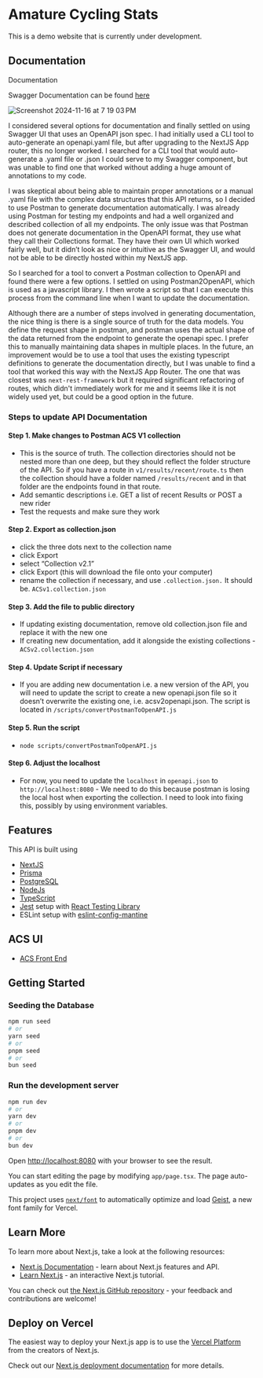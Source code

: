 # Amature Cycling Stats

This is a demo website that is currently under development.

## Documentation

Documentation

Swagger Documentation can be found [here](http://localhost:8080/docs)

![Screenshot 2024-11-16 at 7 19 03 PM](https://github.com/user-attachments/assets/4a4720d8-c16a-432c-846e-0cc32e97518d)

I considered several options for documentation and finally settled on using Swagger UI that uses an OpenAPI json spec. I had initially used a CLI tool to auto-generate an openapi.yaml file, but after upgrading to the NextJS App router, this no longer worked. I searched for a CLI tool that would auto-generate a .yaml file or .json I could serve to my Swagger component, but was unable to find one that worked without adding a huge amount of annotations to my code.

I was skeptical about being able to maintain proper annotations or a manual .yaml file with the complex data structures that this API returns, so I decided to use Postman to generate documentation automatically. I was already using Postman for testing my endpoints and had a well organized and described collection of all my endpoints. The only issue was that Postman does not generate documentation in the OpenAPI format, they use what they call their Collections format. They have their own UI which worked fairly well, but it didn’t look as nice or intuitive as the Swagger UI, and would not be able to be directly hosted within my NextJS app.

So I searched for a tool to convert a Postman collection to OpenAPI and found there were a few options. I settled on using Postman2OpenAPI, which is used as a javascript library. I then wrote a script so that I can execute this process from the command line when I want to update the documentation.

Although there are a number of steps involved in generating documentation, the nice thing is there is a single source of truth for the data models. You define the request shape in postman, and postman uses the actual shape of the data returned from the endpoint to generate the openapi spec. I prefer this to manually maintaining data shapes in multiple places. In the future, an improvement would be to use a tool that uses the existing typescript definitions to generate the documentation directly, but I was unable to find a tool that worked this way with the NextJS App Router. The one that was closest was `next-rest-framework` but it required significant refactoring of routes, which didn't immediately work for me and it seems like it is not widely used yet, but could be a good option in the future.

### Steps to update API Documentation

#### Step 1. Make changes to Postman ACS V1 collection
- This is the source of truth. The collection directories should not be nested more than one deep, but they should reflect the folder structure of the API. So if you have a route in `v1/results/recent/route.ts` then the collection should have a folder named `/results/recent` and in that folder are the endpoints found in that route.
- Add  semantic descriptions i.e. GET a list of recent Results or POST a new rider
- Test the requests and make sure they work
#### Step 2. Export as collection.json
- click the three dots next to the collection name
- click Export
- select “Collection v2.1”
- click Export (this will download the file onto your computer)
- rename the collection if necessary, and use `.collection.json.` It should be. `ACSv1.collection.json`
#### Step 3. Add the file to public directory
- If updating existing documentation, remove old collection.json file and replace it with the new one
- If creating new documentation, add it alongside the existing collections - `ACSv2.collection.json`
#### Step 4. Update Script if necessary
- If you are adding new documentation i.e. a new version of the API, you will need to update the script to create a new openapi.json file so it doesn’t overwrite the existing one, i.e. acsv2openapi.json. The script is located in `/scripts/convertPostmanToOpenAPI.js`
#### Step 5. Run the script
- ```node scripts/convertPostmanToOpenAPI.js```
#### Step 6. Adjust the localhost
- For now, you need to update the `localhost` in `openapi.json` to `http://localhost:8080` - We need to do this because postman is losing the local host when exporting the collection. I need to look into fixing this, possibly by using environment variables.

## Features

This API is built using

- [NextJS](https://www.nextjs.org)
- [Prisma](https://www.https://www.prisma.io/)
- [PostgreSQL](https://www.postgresql.org)
- [NodeJs](https://www.nodejs.org/en)
- [TypeScript](https://www.typescriptlang.org/)
- [Jest](https://jestjs.io/) setup with [React Testing Library](https://testing-library.com/docs/react-testing-library/intro)
- ESLint setup with [eslint-config-mantine](https://github.com/mantinedev/eslint-config-mantine)

## ACS UI

- [ACS Front End](https://github.com/derekvmcintire/acs-next)


## Getting Started

### Seeding the Database

```bash
npm run seed
# or
yarn seed
# or
pnpm seed
# or
bun seed
```

### Run the development server

```bash
npm run dev
# or
yarn dev
# or
pnpm dev
# or
bun dev
```

Open [http://localhost:8080](http://localhost:8080) with your browser to see the result.

You can start editing the page by modifying `app/page.tsx`. The page auto-updates as you edit the file.

This project uses [`next/font`](https://nextjs.org/docs/app/building-your-application/optimizing/fonts) to automatically optimize and load [Geist](https://vercel.com/font), a new font family for Vercel.

## Learn More

To learn more about Next.js, take a look at the following resources:

- [Next.js Documentation](https://nextjs.org/docs) - learn about Next.js features and API.
- [Learn Next.js](https://nextjs.org/learn) - an interactive Next.js tutorial.

You can check out [the Next.js GitHub repository](https://github.com/vercel/next.js) - your feedback and contributions are welcome!

## Deploy on Vercel

The easiest way to deploy your Next.js app is to use the [Vercel Platform](https://vercel.com/new?utm_medium=default-template&filter=next.js&utm_source=create-next-app&utm_campaign=create-next-app-readme) from the creators of Next.js.

Check out our [Next.js deployment documentation](https://nextjs.org/docs/app/building-your-application/deploying) for more details.

